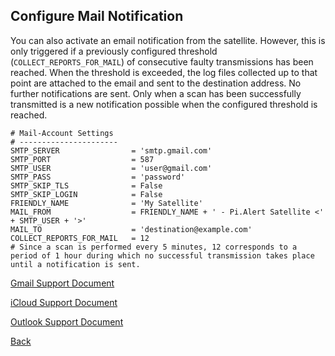 ## Configure Mail Notification

You can also activate an email notification from the satellite. However, this is only triggered if a previously configured 
threshold (`COLLECT_REPORTS_FOR_MAIL`) of consecutive faulty transmissions has been reached. When the threshold is exceeded, 
the log files collected up to that point are attached to the email and sent to the destination address. No further 
notifications are sent. Only when a scan has been successfully transmitted is a new notification possible when the configured 
threshold is reached.

```
# Mail-Account Settings
# ----------------------
SMTP_SERVER                = 'smtp.gmail.com'
SMTP_PORT                  = 587
SMTP_USER                  = 'user@gmail.com'
SMTP_PASS                  = 'password'
SMTP_SKIP_TLS	           = False
SMTP_SKIP_LOGIN	           = False
FRIENDLY_NAME              = 'My Satellite'
MAIL_FROM                  = FRIENDLY_NAME + ' - Pi.Alert Satellite <' + SMTP_USER + '>'
MAIL_TO                    = 'destination@example.com'
COLLECT_REPORTS_FOR_MAIL   = 12
# Since a scan is performed every 5 minutes, 12 corresponds to a period of 1 hour during which no successful transmission takes place until a notification is sent.

```

[Gmail Support Document](https://support.google.com/accounts/answer/185833?p=InvalidSecondFactor)

[iCloud Support Document](https://support.apple.com/en-us/102654)

[Outlook Support Document](https://support.microsoft.com/en-us/account-billing/how-to-get-and-use-app-passwords-5896ed9b-4263-e681-128a-a6f2979a7944)


[Back](https://github.com/leiweibau/Pi.Alert-Satellite)